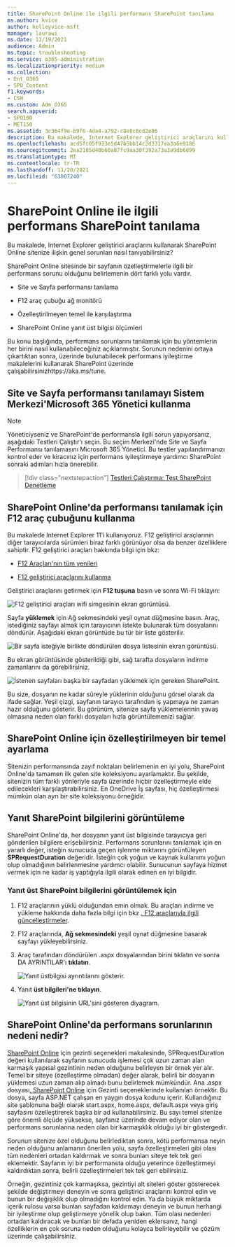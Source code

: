 ```yaml
---
title: SharePoint Online ile ilgili performans SharePoint tanılama
ms.author: kvice
author: kelleyvice-msft
manager: laurawi
ms.date: 11/19/2021
audience: Admin
ms.topic: troubleshooting
ms.service: o365-administration
ms.localizationpriority: medium
ms.collection:
- Ent_O365
- SPO_Content
f1.keywords:
- CSH
ms.custom: Adm_O365
search.appverid:
- SPO160
- MET150
ms.assetid: 3c364f9e-b9f6-4da4-a792-c8e8c8cd2e86
description: Bu makalede, Internet Explorer geliştirici araçlarını kullanarak SharePoint Online sitenize ilişkin genel sorunları nasıl tanıyabilirsiniz?
ms.openlocfilehash: acd5fc05f933e5d47b5bb14c2d3317ea3a6e0186
ms.sourcegitcommit: 2ea2105d40b60a87fc9aa30f392a73a3a9db6d99
ms.translationtype: MT
ms.contentlocale: tr-TR
ms.lasthandoff: 11/20/2021
ms.locfileid: "63007240"
---
```

# <a name="diagnosing-performance-issues-with-sharepoint-online"></a>SharePoint Online ile ilgili performans SharePoint tanılama

Bu makalede, Internet Explorer geliştirici araçlarını kullanarak SharePoint Online sitenize ilişkin genel sorunları nasıl tanıyabilirsiniz?
  
SharePoint Online sitesinde bir sayfanın özelleştirmelerle ilgili bir performans sorunu olduğunu belirlemenin dört farklı yolu vardır.

- Site ve Sayfa performansı tanılama
  
- F12 araç çubuğu ağ monitörü

- Özelleştirilmeyen temel ile karşılaştırma

- SharePoint Online yanıt üst bilgisi ölçümleri

Bu konu başlığında, performans sorunlarını tanılamak için bu yöntemlerin her birini nasıl kullanabileceğiniz açıklanmıştır. Sorunun nedenini ortaya çıkartıktan sonra, üzerinde bulunabilecek performans iyileştirme makalelerini kullanarak SharePoint üzerinde çalışabilirsinizhttps://aka.ms/tune.  

## <a name="use-the-site-and-page-performance-diagnostic-from-the-microsoft-365-admin-center"></a>Site ve Sayfa performansı tanılamayı Sistem Merkezi'Microsoft 365 Yönetici kullanma

> [!NOTE]
> Yöneticiyseniz ve SharePoint'de performansla ilgili sorun yapıyorsanız, aşağıdaki Testleri Çalıştır'ı seçin.  Bu seçim Merkezi'nde Site ve Sayfa Performansı tanılamasını Microsoft 365 Yönetici. Bu testler yapılandırmanızı kontrol eder ve kiracınız için performans iyileştirmeye yardımcı SharePoint sonraki adımları hızla önerebilir.
>> [!div class="nextstepaction"]
>> [Testleri Çalıştırma: Test SharePoint Denetleme](https://aka.ms/PillarSiteandPagePerf)
  
## <a name="using-the-f12-tool-bar-to-diagnose-performance-in-sharepoint-online"></a>SharePoint Online'da performansı tanılamak için F12 araç çubuğunu kullanma
<a name="F12ToolInfo"> </a>

Bu makalede Internet Explorer 11'i kullanıyoruz. F12 geliştirici araçlarının diğer tarayıcılarda sürümleri biraz farklı görünüyor olsa da benzer özelliklere sahiptir. F12 geliştirici araçları hakkında bilgi için bkz:
  
- [F12 Araçları'nın tüm yenileri](/previous-versions/windows/internet-explorer/ie-developer/dev-guides/bg182632(v=vs.85))

- [F12 geliştirici araçlarını kullanma](/previous-versions/windows/internet-explorer/ie-developer/samples/bg182326(v=vs.85))

Geliştirici araçlarını getirmek için **F12 tuşuna** basın ve sonra Wi-Fi tıklayın:
  
![F12 geliştirici araçları wifi simgesinin ekran görüntüsü.](../media/27acacbb-5688-459a-aa2f-5c8c5f17b76e.png)
  
Sayfa **yüklemek** için Ağ sekmesindeki yeşil oynat düğmesine basın. Araç, istediğiniz sayfayı almak için tarayıcının istekte bulunarak tüm dosyalarını döndürür. Aşağıdaki ekran görüntüde bu tür bir liste gösterilir.
  
![Bir sayfa isteğiyle birlikte döndürülen dosya listesinin ekran görüntüsü.](../media/247a9422-76da-4b0c-bed3-ce77b05e4560.png)
  
Bu ekran görüntüsinde gösterildiği gibi, sağ tarafta dosyaların indirme zamanlarını da görebilirsiniz.
  
![İstenen sayfaları başka bir sayfadan yüklemek için gereken SharePoint.](../media/d71ad1fa-9018-4fae-82eb-c1838e7db0ff.png)
  
Bu size, dosyanın ne kadar süreyle yüklerinin olduğunu görsel olarak da ifade sağlar. Yeşil çizgi, sayfanın tarayıcı tarafından iş yapmaya ne zaman hazır olduğunu gösterir. Bu görünüm, sitenize sayfa yüklemelerinin yavaş olmasına neden olan farklı dosyaları hızla görüntülemenizi sağlar.
  
## <a name="setting-up-a-non-customized-baseline-for-sharepoint-online"></a>SharePoint Online için özelleştirilmeyen bir temel ayarlama
<a name="F12ToolInfo"> </a>

Sitenizin performansında zayıf noktaları belirlemenin en iyi yolu, SharePoint Online'da tamamen ilk gelen site koleksiyonu ayarlamaktır. Bu şekilde, sitenizin tüm farklı yönleriyle sayfa üzerinde hiçbir özelleştirmeyle elde edilecekleri karşılaştırabilirsiniz. En OneDrive İş sayfası, hiç özelleştirmesi mümkün olan ayrı bir site koleksiyonu örneğidir.
  
## <a name="viewing-sharepoint-response-header-information"></a>Yanıt SharePoint bilgilerini görüntüleme
<a name="F12ToolInfo"> </a>

SharePoint Online'da, her dosyanın yanıt üst bilgisinde tarayıcıya geri gönderilen bilgilere erişebilirsiniz. Performans sorunlarını tanılamak için en yararlı değer, isteğin sunucuda geçen işlenme miktarını görüntüleyen **SPRequestDuration** değeridir. İsteğin çok yoğun ve kaynak kullanımı yoğun olup olmadığının belirlenmesine yardımcı olabilir. Sunucunun sayfaya hizmet vermek için ne kadar iş yaptığıyla ilgili olarak edinen en iyi bilgidir.

### <a name="to-view-sharepoint-response-header-information"></a>Yanıt üst SharePoint bilgilerini görüntülemek için
  
1. F12 araçlarının yüklü olduğundan emin olmak. Bu araçları indirme ve yükleme hakkında daha fazla bilgi için bkz [. F12 araçlarıyla ilgili güncelleştirmeler](/previous-versions/windows/internet-explorer/ie-developer/dev-guides/bg182632(v=vs.85)).

2. F12 araçlarında, **Ağ sekmesindeki** yeşil oynat düğmesine basarak sayfayı yükleyebilirsiniz.

3. Araç tarafından döndürülen .aspx dosyalarından birini tıklatın ve sonra DA AYRINTILAR'ı **tıklatın**.

    ![Yanıt üstbilgisi ayrıntılarını gösterir.](../media/1f8a044a-caf8-4613-be2b-7e064141ac8a.png)
  
4. Yanıt **üst bilgileri'ne tıklayın**.

    ![Yanıt üst bilgisinin URL'sini gösteren diyagram.](../media/efc7076e-447e-447e-882a-ae3aa721e2c3.png)
  
## <a name="whats-causing-performance-issues-in-sharepoint-online"></a>SharePoint Online'da performans sorunlarının nedeni nedir?
<a name="F12ToolInfo"> </a>

[SharePoint Online](navigation-options-for-sharepoint-online.md) için gezinti seçenekleri makalesinde, SPRequestDuration değeri kullanılarak sayfanın sunucuda işlemesi çok uzun zaman alan karmaşık yapısal gezintinin neden olduğunu belirleyen bir örnek yer alır. Temel bir siteye (özelleştirme olmadan) değer alarak, belirli bir dosyanın yüklemesi uzun zaman alıp almadı bunu belirlemek mümkündür. Ana .aspx dosyası[, SharePoint Online](navigation-options-for-sharepoint-online.md) için Gezinti seçeneklerinde kullanılan örnektir. Bu dosya, sayfa ASP.NET çalışan en yaygın dosya kodunu içerir. Kullandığınız site şablonuna bağlı olarak start.aspx, home.aspx, default.aspx veya giriş sayfasını özelleştirerek başka bir ad kullanabilirsiniz. Bu sayı temel sitenize göre önemli ölçüde yüksekse, sayfanız üzerinde devam ediyor olan ve performans sorunlarına neden olan bir karmaşıklık olduğu iyi bir göstergedir.
  
Sorunun sitenize özel olduğunu belirlediktan sonra, kötü performansa neyin neden olduğunu anlamanın önerilen yolu, sayfa özelleştirmeleri gibi olası tüm nedenleri ortadan kaldırmak ve sonra bunları siteye tek tek geri eklemektir. Sayfanın iyi bir performansta olduğu yeterince özelleştirmeyi kaldırdıktan sonra, belirli özelleştirmeleri tek tek geri ebilirsiniz.
  
Örneğin, gezintiniz çok karmaşıksa, gezintiyi alt siteleri göster gösterecek şekilde değiştirmeyi deneyin ve sonra geliştirici araçlarını kontrol edin ve bunun bir değişiklik olup olmadığını kontrol edin. Ya da büyük miktarda içerik rulosu varsa bunları sayfadan kaldırmayı deneyin ve bunun herhangi bir iyileştirme olup geliştirmeye yönelik olup bakın. Tüm olası nedenleri ortadan kaldıracak ve bunları bir defada yeniden eklersanız, hangi özelliklerin en çok soruna neden olduğunu kolayca belirleyebilir ve çözüm üzerinde çalışabilirsiniz.
